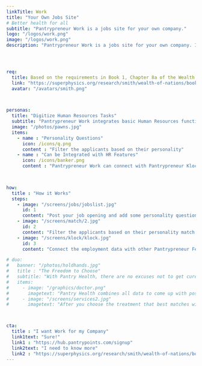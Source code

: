 ```yaml
---
linkTitle: Work
title: "Your Own Jobs Site"
# Better health for all
subtitle: "Pantrypreneur Work is a jobs site for your own company."
logo: "/logos/work.png"
image: "/logos/work.png"
description: "Pantrypreneur Work is a jobs site for your own company. It lets you post jobs and add questions to filter applicants more easily."




req:
  title: Based on the requirements in Book 1, Chapter 8a of the Wealth of Nations
  link: "https://superphysics.org/research/smith/wealth-of-nations/book-1/chapter-8a"
  avatar: "/avatars/smith.png"
  


personas:
  title: "Digitize Human Resources Tasks"
  subtitle: "Pantrypreneur Work integrates basic Human Resources functionalities to help you manage your staff more easily"
  image: "/photos/pawns.jpg"
  items:
    - name : "Personality Questions"
      icon: /icons/q.png
      content : "Filter the applicants based on their personality"
    - name : "Can be Integrated with HR Features"
      icon: /icons/banker.png
      content : "Pantrypreneur Work can connect with Pantrypreneur Klock and Appraise to form a basic HR system"
      


how:
  title : "How it Works"
  steps:
    - image: "/screens/jobs/jobslist.jpg"
      id: 1
      content: "Post your job opening and add some personality questions"  
    - image: "/screens/match/2.jpg"
      id: 2
      content: "Filter the applicants based on their personality match to your job opening"
    - image: "/screens/klock/klock.jpg"
      id: 3
      content: "Connect the employment data with other Pantrypreneur Features like Klock and Appraise"

# duo:
#   banner: "/photos/holdhands.jpg"
#   title : "The Freedom to Choose"
#   subtitle: "With Pantry Health, there are no excuses not to get cured or prevent disease"
#   items:
#     - image: "/graphics/doctor.png"
#       imagetext: "Pantry Health combines all data to come up with possible solutions, referencing both Western and Alternative Medicine, through ISAIAH"
#     - image: "/screens/services2.jpg"
#       imagetext: "After you choose the treatment that best matches with you, browse the local third-party suppliers, some of which allow moneyless payments"



cta:
  title : "I want Work for my Company"
  link1text: "Sure!"
  link1 : "https://hub.pantrypoints.com/signup"
  link2text: "I need to know more"
  link2 : "https://superphysics.org/research/smith/wealth-of-nations/book-1/chapter-8e"
---
```


